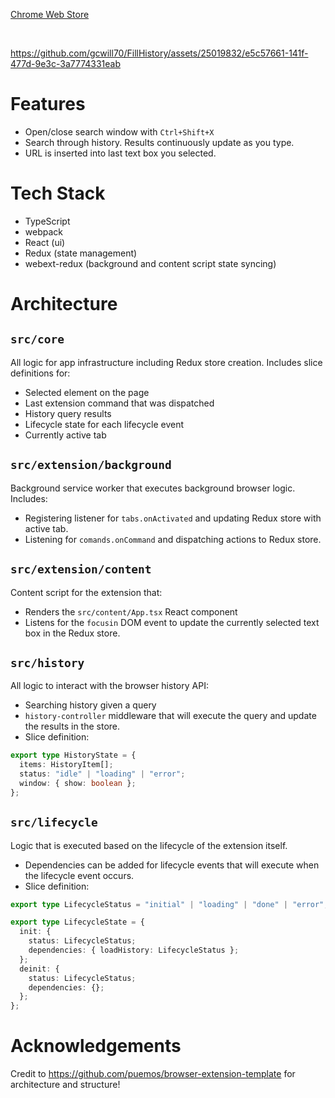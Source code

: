 [Chrome Web Store](https://chrome.google.com/webstore/detail/fillhistory/nnbagffnngmfbogaajipjmaadglmjgjc)

&nbsp;

https://github.com/gcwill70/FillHistory/assets/25019832/e5c57661-141f-477d-9e3c-3a7774331eab



# Features
* Open/close search window with `Ctrl+Shift+X`
* Search through history. Results continuously update as you type.
* URL is inserted into last text box you selected.

# Tech Stack
* TypeScript
* webpack
* React (ui)
* Redux (state management)
* webext-redux (background and content script state syncing)

# Architecture

## `src/core`
All logic for app infrastructure including Redux store creation.
Includes slice definitions for:
* Selected element on the page
* Last extension command that was dispatched
* History query results
* Lifecycle state for each lifecycle event
* Currently active tab

## `src/extension/background`
Background service worker that executes background browser logic.
Includes:
* Registering listener for `tabs.onActivated` and updating Redux store with active tab.
* Listening for `comands.onCommand` and dispatching actions to Redux store.

## `src/extension/content`
Content script for the extension that:
* Renders the `src/content/App.tsx` React component
* Listens for the `focusin` DOM event to update the currently selected text box in the Redux store.


## `src/history`
All logic to interact with the browser history API:
* Searching history given a query
* `history-controller` middleware that will execute the query and update the results in the store.
* Slice definition:
```typescript
export type HistoryState = {
  items: HistoryItem[];
  status: "idle" | "loading" | "error";
  window: { show: boolean };
};
```

## `src/lifecycle`
Logic that is executed based on the lifecycle of the extension itself.
* Dependencies can be added for lifecycle events that will execute when the lifecycle event occurs.
* Slice definition:
```typescript
export type LifecycleStatus = "initial" | "loading" | "done" | "error";

export type LifecycleState = {
  init: {
    status: LifecycleStatus;
    dependencies: { loadHistory: LifecycleStatus };
  };
  deinit: {
    status: LifecycleStatus;
    dependencies: {};
  };
};
```

# Acknowledgements
Credit to https://github.com/puemos/browser-extension-template for architecture and structure!
